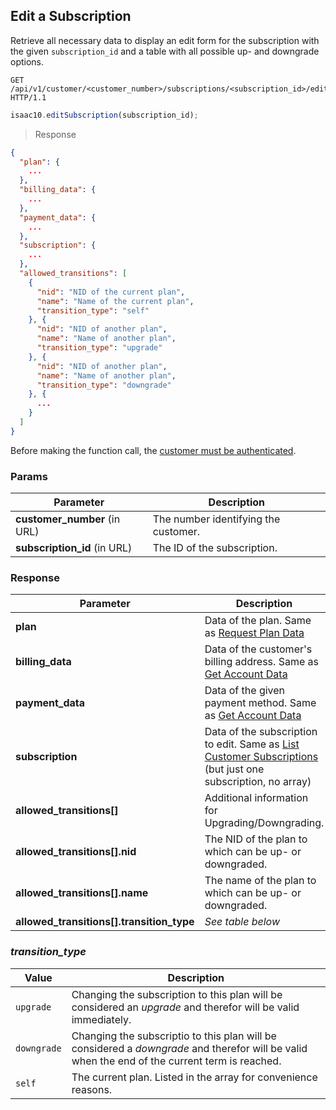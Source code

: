 ## Edit a Subscription

Retrieve all necessary data to display an edit form for the subscription with the given `subscription_id` and a table with all possible up- and downgrade options.

```http
GET /api/v1/customer/<customer_number>/subscriptions/<subscription_id>/edit HTTP/1.1
```

```javascript
isaac10.editSubscription(subscription_id);
```

> Response

```json
{
  "plan": {
    ...
  },
  "billing_data": {
    ...
  },
  "payment_data": {
    ...
  },
  "subscription": {
    ...
  },
  "allowed_transitions": [
    {
      "nid": "NID of the current plan",
      "name": "Name of the current plan",
      "transition_type": "self"
    }, {
      "nid": "NID of another plan",
      "name": "Name of another plan",
      "transition_type": "upgrade"
    }, {
      "nid": "NID of another plan",
      "name": "Name of another plan",
      "transition_type": "downgrade"
    }, {
      ...
    }
  ]
}
```

<aside class="success">
Before making the function call, the <a href="#customer-authentication">customer must be authenticated</a>.
</aside>

### Params

Parameter | Description
----------|------------
**customer_number** (in URL) | The number identifying the customer.
**subscription_id** (in URL) | The ID of the subscription.

### Response

Parameter | Description
----------|------------
**plan** | Data of the plan. Same as [Request Plan Data](#request-plan-data)
**billing_data** | Data of the customer's billing address. Same as [Get Account Data](#get-customer-account-data)
**payment_data** | Data of the given payment method. Same as [Get Account Data](#get-customer-account-data)
**subscription** | Data of the subscription to edit. Same as [List Customer Subscriptions](#list-customer-subscriptions) (but just one subscription, no array)
**allowed_transitions[]** | Additional information for Upgrading/Downgrading.
**allowed_transitions[].nid** | The NID of the plan to which can be up- or downgraded.
**allowed_transitions[].name** | The name of the plan to which can be up- or downgraded.
**allowed_transitions[].transition_type** | _See table below_

### _transition\_type_

Value | Description
------|------------
`upgrade` | Changing the subscription to this plan will be considered an _upgrade_ and therefor will be valid immediately.
`downgrade` | Changing the subscriptio to this plan will be considered a _downgrade_ and therefor will be valid when the end of the current term is reached.
`self` | The current plan. Listed in the array for convenience reasons.
